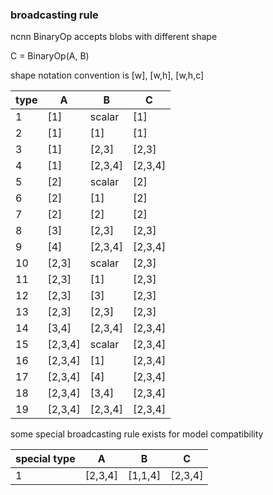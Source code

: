 ### broadcasting rule

ncnn BinaryOp accepts blobs with different shape

C = BinaryOp(A, B)

shape notation convention is [w], [w,h], [w,h,c]

|type|A|B|C|
|---|---|---|---|
|1|[1]|scalar|[1]|
|2|[1]|[1]|[1]|
|3|[1]|[2,3]|[2,3]|
|4|[1]|[2,3,4]|[2,3,4]|
|5|[2]|scalar|[2]|
|6|[2]|[1]|[2]|
|7|[2]|[2]|[2]|
|8|[3]|[2,3]|[2,3]|
|9|[4]|[2,3,4]|[2,3,4]|
|10|[2,3]|scalar|[2,3]|
|11|[2,3]|[1]|[2,3]|
|12|[2,3]|[3]|[2,3]|
|13|[2,3]|[2,3]|[2,3]|
|14|[3,4]|[2,3,4]|[2,3,4]|
|15|[2,3,4]|scalar|[2,3,4]|
|16|[2,3,4]|[1]|[2,3,4]|
|17|[2,3,4]|[4]|[2,3,4]|
|18|[2,3,4]|[3,4]|[2,3,4]|
|19|[2,3,4]|[2,3,4]|[2,3,4]|

some special broadcasting rule exists for model compatibility

|special type|A|B|C|
|---|---|---|---|
|1|[2,3,4]|[1,1,4]|[2,3,4]|
